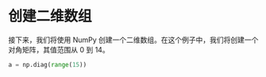 # 创建二维数组

接下来，我们将使用 NumPy 创建一个二维数组。在这个例子中，我们将创建一个对角矩阵，其值范围从 0 到 14。

```python
a = np.diag(range(15))
```
